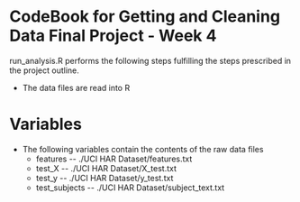 # CodeBook for Getting and Cleaning Data Final Project - Week 4

run_analysis.R performs the following steps fulfilling the steps prescribed in the project outline.

* The data files are read into R



# Variables

* The following variables contain the contents of the raw data files
	* features -- ./UCI HAR Dataset/features.txt
	* test_X -- ./UCI HAR Dataset/X_test.txt
	* test_y -- ./UCI HAR Dataset/y_test.txt
	* test_subjects -- ./UCI HAR Dataset/subject_text.txt

